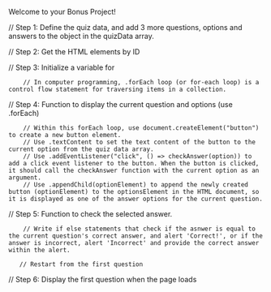 Welcome to your Bonus Project!

// Step 1: Define the quiz data, and add 3 more questions, options and answers to the object in the quizData array.

// Step 2: Get the HTML elements by ID

// Step 3: Initialize a variable for 
  
        // In computer programming, .forEach loop (or for-each loop) is a control flow statement for traversing items in a collection.

// Step 4: Function to display the current question and options (use .forEach)

        // Within this forEach loop, use document.createElement("button") to create a new button element.
        // Use .textContent to set the text content of the button to the current option from the quiz data array.
        // Use .addEventListener("click", () => checkAnswer(option)) to add a click event listener to the button. When the button is clicked, it should call the checkAnswer function with the current option as an argument.
        // Use .appendChild(optionElement) to append the newly created button (optionElement) to the optionsElement in the HTML document, so it is displayed as one of the answer options for the current question.

// Step 5: Function to check the selected answer.

        // Write if else statements that check if the asnwer is equal to the current question's correct answer, and alert 'Correct!', or if the answer is incorrect, alert 'Incorrect' and provide the correct answer within the alert.

       // Restart from the first question

// Step 6: Display the first question when the page loads

